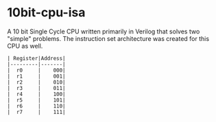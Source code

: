 # 10bit-cpu-isa
A 10 bit Single Cycle CPU written primarily in Verilog that solves two "simple" problems. The instruction set architecture was created for this CPU as well.

```
| Register|Address|
|---------|-------|
|  r0     |    000|
|  r1     |    001|
|  r2     |    010|
|  r3     |    011|
|  r4     |    100|
|  r5     |    101|
|  r6     |    110|
|  r7     |    111|
```





